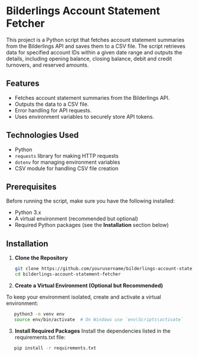# Bilderlings Account Statement Fetcher

This project is a Python script that fetches account statement summaries from the Bilderlings API and saves them to a CSV file. The script retrieves data for specified account IDs within a given date range and outputs the details, including opening balance, closing balance, debit and credit turnovers, and reserved amounts.

## Features

- Fetches account statement summaries from the Bilderlings API.
- Outputs the data to a CSV file.
- Error handling for API requests.
- Uses environment variables to securely store API tokens.

## Technologies Used

- Python
- `requests` library for making HTTP requests
- `dotenv` for managing environment variables
- CSV module for handling CSV file creation

## Prerequisites

Before running the script, make sure you have the following installed:

- Python 3.x
- A virtual environment (recommended but optional)
- Required Python packages (see the **Installation** section below)

## Installation

1. **Clone the Repository**
   ```bash
   git clone https://github.com/yourusername/bilderlings-account-statement-fetcher.git
   cd bilderlings-account-statement-fetcher

2. **Create a Virtual Environment (Optional but Recommended)**

To keep your environment isolated, create and activate a virtual environment:
```bash 
   python3 -m venv env
   source env/bin/activate  # On Windows use `env\Scripts\activate`
```

3. **Install Required Packages**
Install the dependencies listed in the requirements.txt file:
```bash
   pip install -r requirements.txt
```



